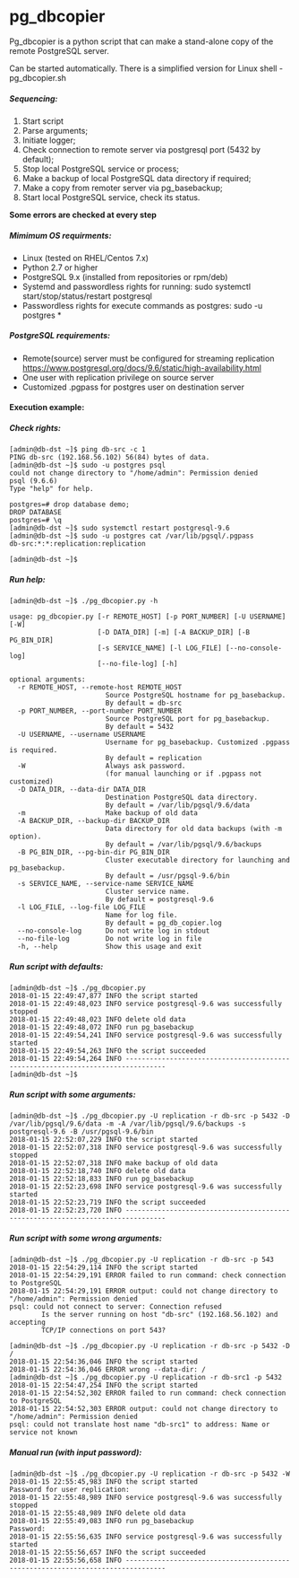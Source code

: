 # pg_dbcopier

Pg_dbcopier is a python script that can make a stand-alone copy of the remote PostgreSQL server.

Can be started automatically. There is a simplified version for Linux shell - pg_dbcopier.sh

##### Sequencing:
1. Start script
2. Parse arguments;
3. Initiate logger;
4. Check connection to remote server via postgresql port (5432 by default);
5. Stop local PostgreSQL service or process;
6. Make a backup of local PostgreSQL data directory if required;
7. Make a copy from remoter server via pg_basebackup;
8. Start local PostgreSQL service, check its status.

**Some errors are checked at every step**


##### Mimimum OS requirments:
  - Linux (tested on RHEL/Centos 7.x)
  - Python 2.7 or higher
  - PostgreSQL 9.x (installed from repositories or rpm/deb)
  - Systemd and passwordless rights for running: sudo systemctl start/stop/status/restart postgresql
  - Passwordless rights for execute commands as postgres: sudo -u postgres *

##### PostgreSQL requirements:
  - Remote(source) server must be configured for streaming replication https://www.postgresql.org/docs/9.6/static/high-availability.html
  - One user with replication privilege on source server
  - Customized .pgpass for postgres user on destination server

#### Execution example:
##### Check rights:
```
[admin@db-dst ~]$ ping db-src -c 1
PING db-src (192.168.56.102) 56(84) bytes of data.
[admin@db-dst ~]$ sudo -u postgres psql
could not change directory to "/home/admin": Permission denied
psql (9.6.6)
Type "help" for help.

postgres=# drop database demo;
DROP DATABASE
postgres=# \q
[admin@db-dst ~]$ sudo systemctl restart postgresql-9.6
[admin@db-dst ~]$ sudo -u postgres cat /var/lib/pgsql/.pgpass
db-src:*:*:replication:replication

[admin@db-dst ~]$
```

##### Run help:
```
[admin@db-dst ~]$ ./pg_dbcopier.py -h

usage: pg_dbcopier.py [-r REMOTE_HOST] [-p PORT_NUMBER] [-U USERNAME] [-W]
                      [-D DATA_DIR] [-m] [-A BACKUP_DIR] [-B PG_BIN_DIR]
                      [-s SERVICE_NAME] [-l LOG_FILE] [--no-console-log]
                      [--no-file-log] [-h]

optional arguments:
  -r REMOTE_HOST, --remote-host REMOTE_HOST
                        Source PostgreSQL hostname for pg_basebackup.
                        By default = db-src
  -p PORT_NUMBER, --port-number PORT_NUMBER
                        Source PostgreSQL port for pg_basebackup.
                        By default = 5432
  -U USERNAME, --username USERNAME
                        Username for pg_basebackup. Customized .pgpass is required.
                        By default = replication
  -W                    Always ask password.
                        (for manual launching or if .pgpass not customized)
  -D DATA_DIR, --data-dir DATA_DIR
                        Destination PostgreSQL data directory.
                        By default = /var/lib/pgsql/9.6/data
  -m                    Make backup of old data
  -A BACKUP_DIR, --backup-dir BACKUP_DIR
                        Data directory for old data backups (with -m option).
                        By default = /var/lib/pgsql/9.6/backups
  -B PG_BIN_DIR, --pg-bin-dir PG_BIN_DIR
                        Cluster executable directory for launching and pg_basebackup.
                        By default = /usr/pgsql-9.6/bin
  -s SERVICE_NAME, --service-name SERVICE_NAME
                        Cluster service name.
                        By default = postgresql-9.6
  -l LOG_FILE, --log-file LOG_FILE
                        Name for log file.
                        By default = pg_db_copier.log
  --no-console-log      Do not write log in stdout
  --no-file-log         Do not write log in file
  -h, --help            Show this usage and exit
```

##### Run script with defaults:

```
[admin@db-dst ~]$ ./pg_dbcopier.py
2018-01-15 22:49:47,877 INFO the script started
2018-01-15 22:49:48,023 INFO service postgresql-9.6 was successfully stopped
2018-01-15 22:49:48,023 INFO delete old data
2018-01-15 22:49:48,072 INFO run pg_basebackup
2018-01-15 22:49:54,241 INFO service postgresql-9.6 was successfully started
2018-01-15 22:49:54,263 INFO the script succeeded
2018-01-15 22:49:54,264 INFO --------------------------------------------------------------------------------
[admin@db-dst ~]$
```


##### Run script with some arguments:

```
[admin@db-dst ~]$ ./pg_dbcopier.py -U replication -r db-src -p 5432 -D /var/lib/pgsql/9.6/data -m -A /var/lib/pgsql/9.6/backups -s postgresql-9.6 -B /usr/pgsql-9.6/bin
2018-01-15 22:52:07,229 INFO the script started
2018-01-15 22:52:07,318 INFO service postgresql-9.6 was successfully stopped
2018-01-15 22:52:07,318 INFO make backup of old data
2018-01-15 22:52:18,740 INFO delete old data
2018-01-15 22:52:18,833 INFO run pg_basebackup
2018-01-15 22:52:23,698 INFO service postgresql-9.6 was successfully started
2018-01-15 22:52:23,719 INFO the script succeeded
2018-01-15 22:52:23,720 INFO --------------------------------------------------------------------------------
```

##### Run script with some wrong arguments:
```
[admin@db-dst ~]$ ./pg_dbcopier.py -U replication -r db-src -p 543
2018-01-15 22:54:29,114 INFO the script started
2018-01-15 22:54:29,191 ERROR failed to run command: check connection to PostgreSQL
2018-01-15 22:54:29,191 ERROR output: could not change directory to "/home/admin": Permission denied
psql: could not connect to server: Connection refused
        Is the server running on host "db-src" (192.168.56.102) and accepting
        TCP/IP connections on port 543?

[admin@db-dst ~]$ ./pg_dbcopier.py -U replication -r db-src -p 5432 -D /
2018-01-15 22:54:36,046 INFO the script started
2018-01-15 22:54:36,046 ERROR wrong --data-dir: /
[admin@db-dst ~]$ ./pg_dbcopier.py -U replication -r db-src1 -p 5432
2018-01-15 22:54:47,254 INFO the script started
2018-01-15 22:54:52,302 ERROR failed to run command: check connection to PostgreSQL
2018-01-15 22:54:52,303 ERROR output: could not change directory to "/home/admin": Permission denied
psql: could not translate host name "db-src1" to address: Name or service not known
```

##### Manual run (with input password):
```
[admin@db-dst ~]$ ./pg_dbcopier.py -U replication -r db-src -p 5432 -W
2018-01-15 22:55:45,983 INFO the script started
Password for user replication:
2018-01-15 22:55:48,989 INFO service postgresql-9.6 was successfully stopped
2018-01-15 22:55:48,989 INFO delete old data
2018-01-15 22:55:49,083 INFO run pg_basebackup
Password:
2018-01-15 22:55:56,635 INFO service postgresql-9.6 was successfully started
2018-01-15 22:55:56,657 INFO the script succeeded
2018-01-15 22:55:56,658 INFO --------------------------------------------------------------------------------
```